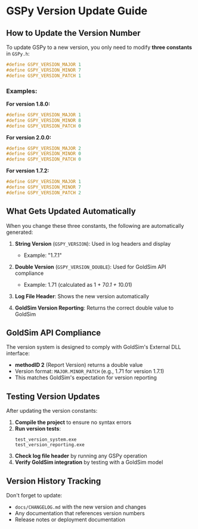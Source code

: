 # GSPy Version Update Guide

## How to Update the Version Number

To update GSPy to a new version, you only need to modify **three constants** in `GSPy.h`:

```cpp
#define GSPY_VERSION_MAJOR 1
#define GSPY_VERSION_MINOR 7  
#define GSPY_VERSION_PATCH 1
```

### Examples:

**For version 1.8.0:**
```cpp
#define GSPY_VERSION_MAJOR 1
#define GSPY_VERSION_MINOR 8
#define GSPY_VERSION_PATCH 0
```

**For version 2.0.0:**
```cpp
#define GSPY_VERSION_MAJOR 2
#define GSPY_VERSION_MINOR 0
#define GSPY_VERSION_PATCH 0
```

**For version 1.7.2:**
```cpp
#define GSPY_VERSION_MAJOR 1
#define GSPY_VERSION_MINOR 7
#define GSPY_VERSION_PATCH 2
```

## What Gets Updated Automatically

When you change these three constants, the following are automatically generated:

1. **String Version** (`GSPY_VERSION`): Used in log headers and display
   - Example: "1.7.1"

2. **Double Version** (`GSPY_VERSION_DOUBLE`): Used for GoldSim API compliance
   - Example: 1.71 (calculated as 1 + 7*0.1 + 1*0.01)

3. **Log File Header**: Shows the new version automatically

4. **GoldSim Version Reporting**: Returns the correct double value to GoldSim

## GoldSim API Compliance

The version system is designed to comply with GoldSim's External DLL interface:

- **methodID 2** (Report Version) returns a double value
- Version format: `MAJOR.MINOR_PATCH` (e.g., 1.71 for version 1.7.1)
- This matches GoldSim's expectation for version reporting

## Testing Version Updates

After updating the version constants:

1. **Compile the project** to ensure no syntax errors
2. **Run version tests**:
   ```
   test_version_system.exe
   test_version_reporting.exe
   ```
3. **Check log file header** by running any GSPy operation
4. **Verify GoldSim integration** by testing with a GoldSim model

## Version History Tracking

Don't forget to update:
- `docs/CHANGELOG.md` with the new version and changes
- Any documentation that references version numbers
- Release notes or deployment documentation